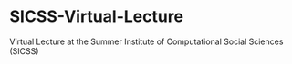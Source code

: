 # SICSS-Virtual-Lecture
Virtual Lecture at the Summer Institute of Computational Social Sciences (SICSS)

